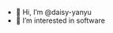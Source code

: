 - 👋 Hi, I’m @daisy-yanyu
- 👀 I’m interested in software

<!---
daisy-yanyu/daisy-yanyu is a ✨ special ✨ repository because its `README.md` (this file) appears on your GitHub profile.
You can click the Preview link to take a look at your changes.
--->
